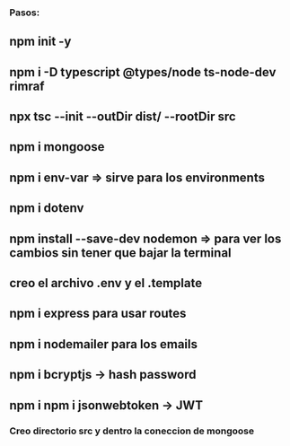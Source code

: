### Pasos: 

## npm init -y
## npm i -D typescript @types/node ts-node-dev rimraf
## npx tsc --init --outDir dist/ --rootDir src
## npm i mongoose
## npm i env-var => sirve para los environments
## npm i dotenv 
## npm install --save-dev nodemon => para ver los cambios sin tener que bajar la terminal
## creo el archivo .env y el .template
## npm i express para usar routes 
## npm i nodemailer para los emails
## npm i bcryptjs -> hash password
## npm i npm i jsonwebtoken -> JWT

### Creo directorio src y dentro la coneccion de mongoose
